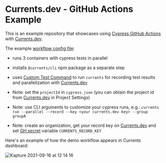 # Currents.dev - GitHub Actions Example

This is an example repository that showcases using [Cypress GitHub Actions](https://github.com/cypress-io/github-action) with [Currents.dev](https://currents.dev).

The example [workflow config file](https://github.com/currents-dev/gh-actions-example/blob/main/.github/workflows/currents.yml):

- runs 3 containers with cypress tests in parallel

- installs `@currents/cli` npm package as a separate step

- uses [Custom Test Command](https://github.com/cypress-io/github-action#custom-test-command) to run `currents` for recording test results and parallelization with [Currents.dev](https://currents.dev)

- Note: set the `projectId` in `cypress.json` (you can obtain the project id from [Currents.dev](https://app.currents.dev) in Project Settings)

- Note: use CLI arguments to customize your cypress runs, e.g.: `currents run --parallel --record --key <your currents.dev key> --group groupA`

- Note: create an organization, get your record key on [Currents.dev](https://app.currents.dev) and set [GH secret](https://docs.github.com/en/actions/reference/encrypted-secrets) variable `CURRENTS_RECORD_KEY`

Here's an example of how the demo workflow appears in Currents dashboard: 

![Kapture 2021-09-16 at 12 14 16](https://user-images.githubusercontent.com/1637928/133671707-cd809410-863e-4118-9204-60410e17b0bd.gif)

